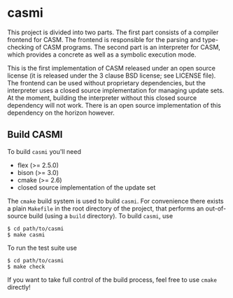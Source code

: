 casmi
=====

This project is divided into two parts. The first part consists of a compiler
frontend for CASM. The frontend is responsible for the parsing and type-checking
of CASM programs. The second part is an interpreter for CASM, which provides a
concrete as well as a symbolic execution mode.

This is the first implementation of CASM released under an open source license
(it is released under the 3 clause BSD license; see LICENSE file).
The frontend can be used without proprietary dependencies, but the interpreter 
uses a closed source implementation for managing update sets. At the moment,
building the interpreter without this closed source dependency will not work.
There is an open source implementation of this dependency on the horizon however.


Build CASMI
-----------------------------

To build `casmi` you'll need

* flex (>= 2.5.0)
* bison (>= 3.0)
* cmake (>= 2.6)
* closed source implementation of the update set


The `cmake` build system is used to build `casmi`. For convenience there
exists a plain `Makefile` in the root directory of the project, that performs
an out-of-source build (using a `build` directory). To build `casmi`, use

```
$ cd path/to/casmi
$ make casmi
```

To run the test suite use

```
$ cd path/to/casmi
$ make check
```

If you want to take full control of the build process, feel free to use 
`cmake` directly!
